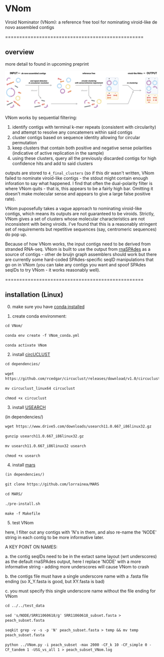 # VNom
Viroid Nominator (VNom): a reference free tool for nominating viroid-like de novo assembled contigs

=================================================

## overview

more detail to found in upcoming preprint

![VNom_overview](VNom_overview.png)

VNom works by sequential filtering:

1. identify contigs with terminal k-mer repeats (consistent with circularity) and attempt to resolve any concatemers within said contigs
2. cluster contigs based on sequence identity allowing for circular permutation
3. keep clusters that contain both positive and negative sense polarities (indicative of active replication in the sample)
4. using these clusters, query all the previously discarded contigs for high confidence hits and add to said clusters

outputs are stored to `4_final_clusters` (so if this dir wasn't written, VNom failed to nominate viroid-like contigs - the stdout might contain enough inforation to say what happened. I find that often the dual-polarity filter is where VNom quits - that is, this appears to be a fairly high bar. Omitting it doesn't make molecular sense and appears to give a large false positive rate).

VNom puposefully takes a vague approach to nominating viroid-like contigs, which means its outputs are not guaranteed to be viroids. Strictly, VNom gives a set of clusters whose molecular characteristics are not inconsistent with being viroids. I've found that this is a reasonably stringent set of requirements but repetitive sequences (say, centromeric sequences) do pop up.

Because of how VNom works, the input contigs need to be derived from stranded RNA-seq. VNom is built to use the output from [rnaSPAdes](https://cab.spbu.ru/software/rnaspades/) as a source of contigs - other de bruijn graph assemblers should work but there are currently some hard-coded SPAdes-specific seqID manipulations that go on in VNom (you can take any contigs you want and spoof SPAdes seqIDs to try VNom - it works reasonably well).

=================================================

## installation (Linux)

0. make sure you have [conda installed](https://docs.conda.io/en/latest/miniconda.html)

1. create conda environment:

```
cd VNom/

conda env create -f VNom_conda.yml

conda activate VNom
```

2. install [circUCLUST](https://github.com/rcedgar/circuclust/releases)

```
cd dependencies/

wget https://github.com/rcedgar/circuclust/releases/download/v1.0/circuclust_linux64

mv circuclust_linux64 circuclust

chmod +x circuclust
```

3. install [USEARCH](https://www.drive5.com/usearch/)

(in dependencies/)

```
wget https://www.drive5.com/downloads/usearch11.0.667_i86linux32.gz

gunzip usearch11.0.667_i86linux32.gz

mv usearch11.0.667_i86linux32 usearch

chmod +x usearch
```

4. install [mars](https://github.com/lorrainea/MARS)

```
(in dependencies/)

git clone https://github.com/lorrainea/MARS

cd MARS/

./pre-install.sh

make -f Makefile
```

5. test VNom

here, I filter out any contigs with 'N's in them, and also re-name the 'NODE' string in each contig to be more informative later.

A KEY POINT ON NAMES:  

a. the contig seqIDs need to be in the extact same layout (wrt underscores) as the default rnaSPAdes output, here I replace 'NODE' with a more informative string - adding more underscores will cause VNom to crash  

b. the contigs file must have a single underscore name with a .fasta file ending (so X_Y.fasta is good, but XY.fasta is bad)  

c. you must specify this single underscore name without the file ending for VNom  


```
cd ../../test_data

sed 's/NODE/SRR11060618/g' SRR11060618_subset.fasta > peach_subset.fasta

seqkit grep -v -s -p 'N' peach_subset.fasta > temp && mv temp peach_subset.fasta

python ../VNom.py -i peach_subset -max 2000 -CF_k 10 -CF_simple 0 -CF_tandem 1 -USG_vs_all 1 > peach_subset_VNom.log
```
